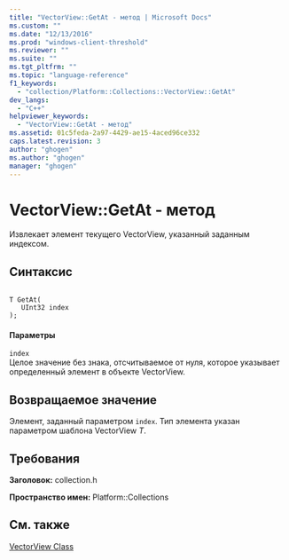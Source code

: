```yaml
---
title: "VectorView::GetAt - метод | Microsoft Docs"
ms.custom: ""
ms.date: "12/13/2016"
ms.prod: "windows-client-threshold"
ms.reviewer: ""
ms.suite: ""
ms.tgt_pltfrm: ""
ms.topic: "language-reference"
f1_keywords: 
  - "collection/Platform::Collections::VectorView::GetAt"
dev_langs: 
  - "C++"
helpviewer_keywords: 
  - "VectorView::GetAt - метод"
ms.assetid: 01c5feda-2a97-4429-ae15-4aced96ce332
caps.latest.revision: 3
author: "ghogen"
ms.author: "ghogen"
manager: "ghogen"
---
```

# VectorView::GetAt - метод
Извлекает элемент текущего VectorView, указанный заданным индексом.  
  
## Синтаксис  
  
```  
  
T GetAt(  
   UInt32 index  
);  
```  
  
#### Параметры  
 `index`  
 Целое значение без знака, отсчитываемое от нуля, которое указывает определенный элемент в объекте VectorView.  
  
## Возвращаемое значение  
 Элемент, заданный параметром `index`. Тип элемента указан параметром шаблона VectorView *T*.  
  
## Требования  
 **Заголовок:** collection.h  
  
 **Пространство имен:** Platform::Collections  
  
## См. также  
 [VectorView Class](http://msdn.microsoft.com/ru-ru/79697692-ae58-40e0-958f-cf1be6347994)